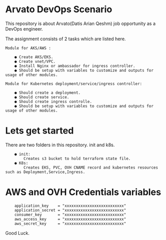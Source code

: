 # Arvato DevOps Scenario 

This repository is about Arvato(Datis Arian Qeshm) job opportunity as a DevOps engineer. 

The assignment consists of 2 tasks which are listed here. 

    Module for AKS/AWS :

        ● Create AKS/EKS.
        ● Create vnet/VPC.
        ● Install Nginx or ambassador for ingress controller.
        ● Should be setup with variables to customize and outputs for usage of other modules.

    Module for Kubernetes deployment/service/ingress controller:

        ● Should create a deployment.
        ● Should create service.
        ● Should create ingress controlle.
        ● Should be setup with variables to customize and outputs for usage of other modules.


# Lets get started 

There are two folders in this repository. init and k8s. 

        ● init: 
            Creates s3 bucket to hold terraform state file.
        ● K8s:
            Creates EKS, PVC, OVH CNAME record and kubernetes resources such as Deployment,Service,Ingress. 

# AWS and OVH Credentials variables 
        application_key    = "xxxxxxxxxxxxxxxxxxxxxxxxxx"
        application_secret = "xxxxxxxxxxxxxxxxxxxxxxxxxx"
        consumer_key       = "xxxxxxxxxxxxxxxxxxxxxxxxxx"
        aws_access_key     = "xxxxxxxxxxxxxxxxxxxxxxxxxx"
        aws_secret_key     = "xxxxxxxxxxxxxxxxxxxxxxxxxx"

Good Luck. 




